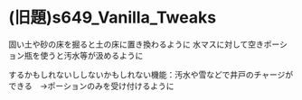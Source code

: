 # (旧題)s649_Vanilla_Tweaks
固い土や砂の床を掘ると土の床に置き換わるように
水マスに対して空きポーション瓶を使うと汚水等が汲めるように


するかもしれないししないかもしれない機能：汚水や雪などで井戸のチャージができる　→ポーションのみを受け付けるように
